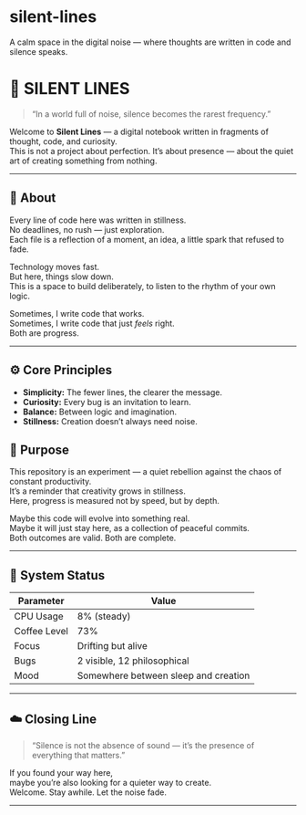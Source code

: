 # silent-lines
A calm space in the digital noise — where thoughts are written in code and silence speaks.
# 🌙 SILENT LINES

> “In a world full of noise, silence becomes the rarest frequency.”

Welcome to **Silent Lines** — a digital notebook written in fragments of thought, code, and curiosity.  
This is not a project about perfection. It’s about presence — about the quiet art of creating something from nothing.

---

## 🌌 About

Every line of code here was written in stillness.  
No deadlines, no rush — just exploration.  
Each file is a reflection of a moment, an idea, a little spark that refused to fade.

Technology moves fast.  
But here, things slow down.  
This is a space to build deliberately, to listen to the rhythm of your own logic.

Sometimes, I write code that works.  
Sometimes, I write code that just *feels* right.  
Both are progress.

---

## ⚙️ Core Principles

- **Simplicity:** The fewer lines, the clearer the message.  
- **Curiosity:** Every bug is an invitation to learn.  
- **Balance:** Between logic and imagination.  
- **Stillness:** Creation doesn’t always need noise.  

## 🧠 Purpose

This repository is an experiment — a quiet rebellion against the chaos of constant productivity.  
It’s a reminder that creativity grows in stillness.  
Here, progress is measured not by speed, but by depth.

Maybe this code will evolve into something real.  
Maybe it will just stay here, as a collection of peaceful commits.  
Both outcomes are valid. Both are complete.

---

## 🧩 System Status

| Parameter | Value |
|------------|--------|
| CPU Usage | 8% (steady) |
| Coffee Level | 73% |
| Focus | Drifting but alive |
| Bugs | 2 visible, 12 philosophical |
| Mood | Somewhere between sleep and creation |

---

## ☁️ Closing Line

> “Silence is not the absence of sound — it’s the presence of everything that matters.”

If you found your way here,  
maybe you’re also looking for a quieter way to create.  
Welcome. Stay awhile. Let the noise fade.  

---
